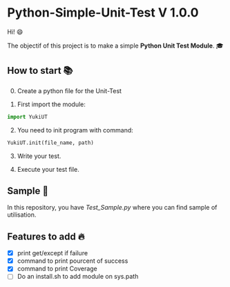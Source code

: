 # Python-Simple-Unit-Test V 1.0.0

Hi! :smile:

The objectif of this project is to make a simple **Python Unit Test Module**. :mortar_board:

## How to start :books:

0. Create a python file for the Unit-Test

1. First import the module:
```python
import YukiUT
```

2. You need to init program with command:
```python
YukiUT.init(file_name, path)
```

3. Write your test.

4. Execute your test file.

## Sample :art:

In this repository, you have *Test_Sample.py* where you can find sample of utilisation.

## Features to add :fire:

- [x] print get/except if failure
- [x] command to print pourcent of success
- [x] command to print Coverage
- [ ] Do an install.sh to add module on sys.path